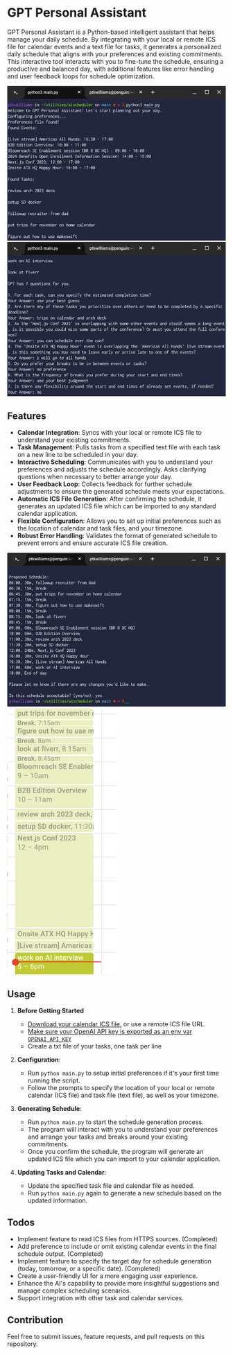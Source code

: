 # GPT Personal Assistant

GPT Personal Assistant is a Python-based intelligent assistant that helps manage your daily schedule. By integrating with your local or remote ICS file for calendar events and a text file for tasks, it generates a personalized daily schedule that aligns with your preferences and existing commitments. This interactive tool interacts with you to fine-tune the schedule, ensuring a productive and balanced day, with additional features like error handling and user feedback loops for schedule optimization.

![Schedule Preview](img/20231026171140.png)
![Preferences Setup](img/20231026171153.png)

## Features

- **Calendar Integration**: Syncs with your local or remote ICS file to understand your existing commitments.
- **Task Management**: Pulls tasks from a specified text file with each task on a new line to be scheduled in your day.
- **Interactive Scheduling**: Communicates with you to understand your preferences and adjusts the schedule accordingly. Asks clarifying questions when necessary to better arrange your day.
- **User Feedback Loop**: Collects feedback for further schedule adjustments to ensure the generated schedule meets your expectations.
- **Automatic ICS File Generation**: After confirming the schedule, it generates an updated ICS file which can be imported to any standard calendar application.
- **Flexible Configuration**: Allows you to set up initial preferences such as the location of calendar and task files, and your timezone.
- **Robust Error Handling**: Validates the format of generated schedule to prevent errors and ensure accurate ICS file creation.

![Configuration Interface](img/20231026170918.png)
![Generated Schedule](img/20231026172336.png)

## Usage

1. **Before Getting Started**
    - [Download your calendar ICS file.](https://support.google.com/calendar/answer/37111?hl=en) or use a remote ICS file URL.
    - [Make sure your OpenAI API key is exported as an env var `OPENAI_API_KEY`](https://help.openai.com/en/articles/5112595-best-practices-for-api-key-safety)
    - Create a txt file of your tasks, one task per line

2. **Configuration**: 
    - Run `python main.py` to setup initial preferences if it's your first time running the script.
    - Follow the prompts to specify the location of your local or remote calendar (ICS file) and task file (text file), as well as your timezone.

3. **Generating Schedule**:
    - Run `python main.py` to start the schedule generation process.
    - The program will interact with you to understand your preferences and arrange your tasks and breaks around your existing commitments.
    - Once you confirm the schedule, the program will generate an updated ICS file which you can import to your calendar application.

4. **Updating Tasks and Calendar**:
    - Update the specified task file and calendar file as needed.
    - Run `python main.py` again to generate a new schedule based on the updated information.

## Todos

- Implement feature to read ICS files from HTTPS sources. (Completed)
- Add preference to include or omit existing calendar events in the final schedule output. (Completed)
- Implement feature to specify the target day for schedule generation (today, tomorrow, or a specific date). (Completed)
- Create a user-friendly UI for a more engaging user experience.
- Enhance the AI's capability to provide more insightful suggestions and manage complex scheduling scenarios.
- Support integration with other task and calendar services.

## Contribution

Feel free to submit issues, feature requests, and pull requests on this repository.
